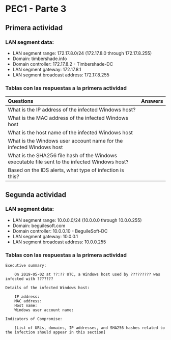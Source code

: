 # PEC1 - Parte 3


## Primera actividad 

### LAN segment data:

* LAN segment range:  172.17.8.0/24 (172.17.8.0 through 172.17.8.255)
* Domain:  timbershade.info
* Domain controller:  172.17.8.2 - Timbershade-DC
* LAN segment gateway:  172.17.8.1
* LAN segment broadcast address:  172.17.8.255

### Tablas con las respuestas a la primera actividad

Questions | Answers
:-----|:------
What is the IP address of the infected Windows host? |
What is the MAC address of the infected Windows host |
What is the host name of the infected Windows host |
What is the Windows user account name for the infected Windows host |
What is the SHA256 file hash of the Windows executable file sent to the infected Windows host? |
Based on the IDS alerts, what type of infection is this? |

## Segunda actividad 

### LAN segment data:

* LAN segment range:  10.0.0.0/24 (10.0.0.0 through 10.0.0.255)
* Domain:  beguilesoft.com
* Domain controller:  10.0.0.10 - BeguileSoft-DC
* LAN segment gateway:  10.0.0.1
* LAN segment broadcast address:  10.0.0.255

### Tablas con las respuestas a la primera actividad


```
Executive summary:

    On 2019-05-02 at ??:?? UTC, a Windows host used by ????????? was infected with ???????

Details of the infected Windows host:

    IP address:
    MAC address:
    Host name:
    Windows user account name: 

Indicators of Compromise:

    [List of URLs, domains, IP addresses, and SHA256 hashes related to the infection should appear in this section]

```
